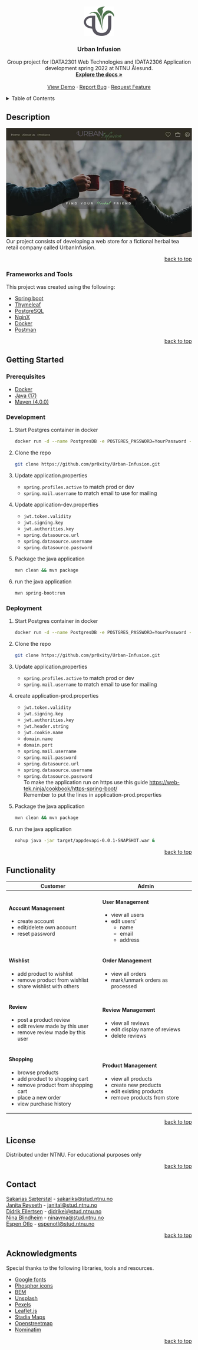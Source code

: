 <div id="top"></div>

<!-- PROJECT LOGO -->
<br />
<div align="center">
  <a href="https://github.com/pr0xity/Urban-Infusion">
    <img src="src/main/resources/static/img/icons/logo-small.png" alt="Logo" height="80">
  </a>

<h3 align="center">Urban Infusion</h3>

  <p align="center">
    Group project for IDATA2301 Web Technologies and IDATA2306 Application development spring 2022 at NTNU Ålesund.
    <br />
    <a href="https://github.com/pr0xity/Urban-Infusion"><strong>Explore the docs »</strong></a>
    <br />
    <br />
    <a href="https://gr03.appdev.cloudns.ph/">View Demo</a>
    ·
    <a href="https://github.com/pr0xity/Urban-Infusion/issues">Report Bug</a>
    ·
    <a href="https://github.com/pr0xity/Urban-Infusion/issues">Request Feature</a>
  </p>
</div>

<!-- TABLE OF CONTENTS -->
<details>
  <summary>Table of Contents</summary>
  <ol>
    <li>
      <a href="#description">Description</a>
      <ul>
        <li><a href="#frameworks-and-tools">Frameworks and Tools</a></li>
      </ul>
    </li>
    <li>
      <a href="#getting-started">Getting Started</a>
      <ul>
        <li><a href="#development">Development</a></li>
        <li><a href="#deployment">Deployment</a></li>
      </ul>
    </li>
    <li><a href="#functionality">Functionality</a></li>
    <li><a href="#license">License</a></li>
    <li><a href="#contact">Contact</a></li>
  </ol>
</details>

## Description  

![Front Page Screen Shot](documentation/img/front-page.jpg)
Our project consists of developing a web store for a fictional herbal tea retail company called UrbanInfusion.

<p align="right"><a href="#top">back to top</a></p>

### Frameworks and Tools
This project was created using the following:

- [Spring boot](https://spring.io/)
- [Thymeleaf](https://www.thymeleaf.org/)
- [PostgreSQL](https://www.postgresql.org/)
- [NginX](https://www.nginx.com/)
- [Docker](https://www.docker.com/)
- [Postman](https://www.postman.com/)

<p align="right"><a href="#top">back to top</a></p>

## Getting Started
### Prerequisites

- [Docker](https://www.docker.com/)
- [Java (17)](https://jdk.java.net/archive/)
- [Maven (4.0.0)](https://maven.apache.org/)

### Development

1. Start Postgres container in docker

   ```sh
   docker run -d --name PostgresDB -e POSTGRES_PASSWORD=YourPassword -p 6000:5432 postgres:14.2
   ```

2. Clone the repo

   ```sh
   git clone https://github.com/pr0xity/Urban-Infusion.git
   ```

3. Update application.properties

   - `spring.profiles.active` to match prod or dev
   - `spring.mail.username` to match email to use for mailing

4. Update application-dev.properties

   - `jwt.token.validity`
   - `jwt.signing.key`
   - `jwt.authorities.key`
   - `spring.datasource.url`
   - `spring.datasource.username`
   - `spring.datasource.password`

5. Package the java application

   ```sh
   mvn clean && mvn package
   ```

6. run the java application
   ```sh
   mvn spring-boot:run
   ```

### Deployment

1. Start Postgres container in docker

   ```sh
   docker run -d --name PostgresDB -e POSTGRES_PASSWORD=YourPassword -p 6000:5432 postgres:14.2
   ```

2. Clone the repo

   ```sh
   git clone https://github.com/pr0xity/Urban-Infusion.git
   ```

3. Update application.properties

   - `spring.profiles.active` to match prod or dev
   - `spring.mail.username` to match email to use for mailing

4. create application-prod.properties

   - `jwt.token.validity`
   - `jwt.signing.key`
   - `jwt.authorities.key`
   - `jwt.header.string`
   - `jwt.cookie.name`
   - `domain.name`
   - `domain.port`
   - `spring.mail.username`
   - `spring.mail.password`
   - `spring.datasource.url`
   - `spring.datasource.username`
   - `spring.datasource.password`  
      To make the application run on https use this guide
     https://web-tek.ninja/cookbook/https-spring-boot/  
     Remember to put the lines in application-prod.properties

5. Package the java application

   ```sh
   mvn clean && mvn package
   ```

6. run the java application
   ```sh
   nohup java -jar target/appdevapi-0.0.1-SNAPSHOT.war &
   ```

<p align="right"><a href="#top">back to top</a></p>

## Functionality

<table>
    <thead>
        <th>Customer</th>
        <th>Admin</th>
    </thead>
<tbody>
    <tr>
        <td>
            <h4>Account Management</h4>
            <ul>
                <li>create account</li>
                <li>edit/delete own account</li>
                <li>reset password</li>
            </ul>
        </td>
        <td>
            <h4>User Management</h4>
            <ul>
                <li>view all users</li>
                <li>
                    edit users'
                    <ul>
                        <li>name</li>
                        <li>email</li>
                        <li>address</li>
                    </ul>
                </li>
            </ul>
        </td>
    </tr>
    <tr>
        <td>
            <h4>Wishlist</h4>
            <ul>
                <li>add product to wishlist</li>
                <li>remove product from wishlist</li>
                <li>share wishlist with others</li>
            </ul>
        </td>
        <td>
            <h4>Order Management</h4>
            <ul>
                <li>view all orders</li>
                <li>mark/unmark orders as processed</li>
            </ul>
        </td>
    </tr>
    <tr>
        <td>
            <h4>Review</h4>
            <ul>
                <li>post a product review</li>
                <li>edit review made by this user</li>
                <li>remove review made by this user</li>
            </ul>
        </td>
        <td>
            <h4>Review Management</h4>
            <ul>
                <li>view all reviews</li>
                <li>edit display name of reviews</li>
                <li>delete reviews</li>
            </ul>
        </td>
    </tr>
    <tr>
        <td>
            <h4>Shopping</h4>
            <ul>
                <li>browse products</li>
                <li>add product to shopping cart</li>
                <li>remove product from shopping cart</li>
                <li>place a new order</li>
                <li>view purchase history</li>
            </ul>
        </td>
        <td>
            <h4>Product Management</h4>
            <ul>
                <li>view all products</li>
                <li>create new products</li>
                <li>edit existing products</li>
                <li>remove products from store</li>
            </ul>
        </td>
    </tr>
</tbody>
</table>

<p align="right"><a href="#top">back to top</a></p>

## License
Distributed under NTNU. For educational purposes only

<p align="right"><a href="#top">back to top</a></p>

## Contact
  
[Sakarias Sæterstøl](https://github.com/pr0xity) - sakariks@stud.ntnu.no  
[Janita Røyseth](https://github.com/janital) - janital@stud.ntnu.no  
[Didrik Eilertsen](https://github.com/didrikeilertsen) - didrikei@stud.ntnu.no  
[Nina Blindheim](https://github.com/ninablindheim) - ninavma@stud.ntnu.no  
[Espen Otlo](https://github.com/espenotlo) - espenotl@stud.ntnu.no

<p align="right"><a href="#top">back to top</a></p>

## Acknowledgments
Special thanks to the following libraries, tools and resources.

- [Google fonts](https://fonts.google.com/)
- [Phosphor icons](https://phosphoricons.com/)
- [BEM](http://getbem.com/)
- [Unsplash](https://unsplash.com/)
- [Pexels](https://www.pexels.com/)
- [Leaflet.js](https://leafletjs.com/)
- [Stadia Maps](https://stadiamaps.com/)
- [Openstreetmap](https://www.openstreetmap.org/)
- [Nominatim](https://nominatim.org/)

<p align="right"><a href="#top">back to top</a></p>
